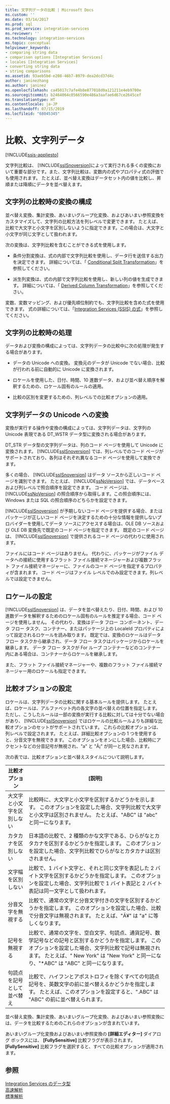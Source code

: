 ```yaml
---
title: 文字列データの比較 | Microsoft Docs
ms.custom: ''
ms.date: 03/14/2017
ms.prod: sql
ms.prod_service: integration-services
ms.reviewer: ''
ms.technology: integration-services
ms.topic: conceptual
helpviewer_keywords:
- comparing string data
- comparison options [Integration Services]
- locales [Integration Services]
- converting string data
- string comparisons
ms.assetid: 93aeb5bd-e208-46b7-8979-dea2dcd37d4c
author: janinezhang
ms.author: janinez
ms.openlocfilehash: ca45017c7afe4b8e877018d0a121211e4eb9700e
ms.sourcegitcommit: b2464064c0566590e486a3aafae6d67ce2645cef
ms.translationtype: HT
ms.contentlocale: ja-JP
ms.lasthandoff: 07/15/2019
ms.locfileid: "68045345"
---
```

# <a name="comparing-string-data"></a>比較、文字列データ

[!INCLUDE[ssis-appliesto](../../includes/ssis-appliesto-ssvrpluslinux-asdb-asdw-xxx.md)]


  文字列比較は、 [!INCLUDE[ssISnoversion](../../includes/ssisnoversion-md.md)]によって実行される多くの変換において重要な部分です。また、文字列比較は、変数内の式やプロパティ式の評価でも使用されます。 たとえば、並べ替え変換はデータセット内の値を比較し、昇順または降順にデータを並べ替えます。  
  
## <a name="configuring-transformations-for-string-comparisons"></a>文字列の比較時の変換の構成  
 並べ替え変換、集計変換、あいまいグループ化変換、およびあいまい参照変換をカスタマイズして、文字列の比較方法を列レベルで変更できます。 たとえば、比較で大文字と小文字を区別しないように指定できます。この場合は、大文字と小文字が同じ文字として扱われます。  
  
 次の変換は、文字列比較を含むことができる式を使用します。  
  
-   条件分割変換は、式の内部で文字列比較を使用し、データ行を送信する出力を決定できます。 詳細については、「 [Conditional Split Transformation](../../integration-services/data-flow/transformations/conditional-split-transformation.md)」を参照してください。  
  
-   派生列変換は、式の内部で文字列比較を使用し、新しい列の値を生成できます。 詳細については、「 [Derived Column Transformation](../../integration-services/data-flow/transformations/derived-column-transformation.md)」を参照してください。  
  
 変数、変数マッピング、および優先順位制約でも、文字列比較を含めた式を使用できます。 式の詳細については、「[Integration Services &#40;SSIS&#41; の式](../../integration-services/expressions/integration-services-ssis-expressions.md)」を参照してください。  
  
## <a name="processing-during-string-comparison"></a>文字列の比較時の処理  
 データおよび変換の構成によっては、文字列データの比較中に次の処理が発生する場合があります。  
  
-   データの Unicode への変換。 変換元のデータが Unicode でない場合、比較が行われる前に自動的に Unicode に変換されます。  
  
-   ロケールを使用した、日付、時間、10 進数データ、および並べ替え順序を解釈するための、ロケール固有のルールの適用。  
  
-   比較の区別を変更するための、列レベルでの比較オプションの適用。  
  
## <a name="converting-string-data-to-unicode"></a>文字列データの Unicode への変換  
 変換が実行する操作や変換の構成によっては、文字列データは、文字列の Unicode 表現である DT_WSTR データ型に変換される場合があります。  
  
 DT_STR データ型の文字列データは、列のコード ページを使用して Unicode に変換されます。 [!INCLUDE[ssISnoversion](../../includes/ssisnoversion-md.md)] では、列レベルでのコード ページがサポートされており、各列はそれぞれ異なるコード ページを使用して変換できます。  
  
 多くの場合、 [!INCLUDE[ssISnoversion](../../includes/ssisnoversion-md.md)] はデータ ソースから正しいコード ページを識別できます。 たとえば、 [!INCLUDE[ssNoVersion](../../includes/ssnoversion-md.md)] では、データベースおよび列レベルで照合順序を設定できます。 コード ページは、 [!INCLUDE[ssNoVersion](../../includes/ssnoversion-md.md)] の照合順序から取得します。この照合順序には、Windows または SQL の照合順序のどちらかを設定できます。  
  
 [!INCLUDE[ssISnoversion](../../includes/ssisnoversion-md.md)] が予期しないコード ページを提供する場合、またはパッケージが正しいコード ページを決定するための十分な情報を提供しないプロバイダーを使用してデータ ソースにアクセスする場合は、OLE DB ソースおよび OLE DB 変換先で既定のコード ページを指定できます。 既定のコード ページは、 [!INCLUDE[ssISnoversion](../../includes/ssisnoversion-md.md)] で提供されるコード ページの代わりに使用されます。  
  
 ファイルにはコード ページはありません。 代わりに、パッケージがファイル データへの接続に使用するフラット ファイル接続マネージャーおよび複数フラット ファイル接続マネージャーに、ファイルのコード ページを指定するプロパティが含まれます。 コード ページはファイル レベルでのみ設定できます。列レベルでは設定できません。  
  
## <a name="setting-locale"></a>ロケールの設定  
 [!INCLUDE[ssISnoversion](../../includes/ssisnoversion-md.md)] は、データを並べ替えたり、日付、時間、および 10 進数データを解釈するためのロケール固有のルールを推定する場合、コード ページを使用しません。 その代わり、変換はデータ フロー コンポーネント、データ フロー タスク、コンテナー、またはパッケージ上の LocaleId プロパティによって設定されるロケールを読み取ります。 既定では、変換のロケールはデータ フロー タスクから継承され、データ フロー タスクはパッケージからロケールを継承します。 データ フロー タスクが For ループ コンテナーなどのコンテナー内にある場合は、コンテナーからロケールを継承します。  
  
 また、フラット ファイル接続マネージャーや、複数のフラット ファイル接続マネージャー用のロケールも指定できます。  
  
## <a name="setting-comparison-options"></a>比較オプションの設定  
 ロケールは、文字列データの比較に関する基本ルールを提供します。 たとえば、ロケールは、アルファベット内の各文字の並べ替えの位置を指定します。 ただし、こうしたルールは一部の変換が実行する比較に対しては十分でない場合があり、 [!INCLUDE[ssISnoversion](../../includes/ssisnoversion-md.md)] ではロケールの比較ルールよりも詳細な比較オプションのセットがサポートされています。 これらの比較オプションは、列レベルで設定されます。 たとえば、詳細比較オプションの 1 つを使用すると、分音文字を無視できます。 このオプションをオンにした場合、比較時にアクセントなどの分音記号が無視され、"a" と "Ã¡" が同一と見なされます。  
  
 次の表では、比較オプションと並べ替えスタイルについて説明します。  
  
|比較オプション|[説明]|  
|-----------------------|-----------------|  
|大文字と小文字を区別しない|比較時に、大文字と小文字を区別するかどうかを示します。 このオプションを設定した場合、文字列比較で大文字と小文字は区別されません。 たとえば、"ABC" は "abc" と同一になります。|  
|カタカナを区別しない|日本語の比較で、2 種類のかな文字である、ひらがなとカタカナを区別するかどうかを指定します。 このオプションを設定した場合、文字列比較でひらがなとカタカナは区別されません。|  
|文字幅を区別しない|比較で、1 バイト文字と、それと同じ文字を表記した 2 バイト文字を区別するかどうかを指定します。 このオプションを設定した場合、文字列比較で 1 バイト表記と 2 バイト表記は同一文字として扱われます。|  
|分音文字を無視する|比較で、通常の文字と分音文字付きの文字を区別するかどうかを指定します。 このオプションを設定した場合、比較で分音文字は無視されます。 たとえば、"Ã¥" は "a" に等しくなります。|  
|記号を無視する|比較で、通常の文字を、空白文字、句読点、通貨記号、数学記号などの記号と区別するかどうかを指定します。 このオプションを設定した場合、文字列比較で記号は無視されます。 たとえば、" New York" は "New York" と同一になり、"*ABC" は "ABC" と同一になります。|  
|句読点を記号として並べ替え|比較で、ハイフンとアポストロフィを除くすべての句読点記号を、英数文字の前に並べ替えるかどうかを指定します。 たとえば、このオプションを設定すると、".ABC" は "ABC" の前に並べ替えられます。|  
  
 並べ替え変換、集計変換、あいまいグループ化変換、およびあいまい参照変換には、データを比較するためのこれらのオプションが含まれています。  
  
 あいまいグループ化変換およびあいまい参照変換の **[詳細エディター]** ダイアログ ボックスには、 **[FullySensitive]** 比較フラグが表示されます。 **[FullySensitive]** 比較フラグを選択すると、すべての比較オプションが適用されます。  
  
## <a name="see-also"></a>参照  
 [Integration Services のデータ型](../../integration-services/data-flow/integration-services-data-types.md)   
 [高速解析](https://msdn.microsoft.com/library/6688707d-3c5b-404e-aa2f-e13092ac8d95)   
 [標準解析](https://msdn.microsoft.com/library/dfe835b1-ea52-4e18-a23a-5188c5b6f013)  
  
  
